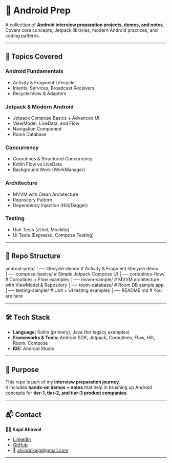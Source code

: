 
# 📱 Android Prep  

A collection of **Android interview preparation projects, demos, and notes**.  
Covers core concepts, Jetpack libraries, modern Android practices, and coding patterns.  

---

## 🚀 Topics Covered  

### Android Fundamentals  
- Activity & Fragment Lifecycle  
- Intents, Services, Broadcast Receivers  
- RecyclerView & Adapters  

### Jetpack & Modern Android  
- Jetpack Compose Basics + Advanced UI  
- ViewModel, LiveData, and Flow  
- Navigation Component  
- Room Database  

### Concurrency  
- Coroutines & Structured Concurrency  
- Kotlin Flow vs LiveData  
- Background Work (WorkManager)  

### Architecture  
- MVVM with Clean Architecture  
- Repository Pattern  
- Dependency Injection (Hilt/Dagger)  

### Testing  
- Unit Tests (JUnit, Mockito)  
- UI Tests (Espresso, Compose Testing)  

---

## 📂 Repo Structure  

android-prep/
│── lifecycle-demo/ # Activity & Fragment lifecycle demo
│── compose-basics/ # Simple Jetpack Compose UI
│── coroutines-flow/ # Coroutines + Flow examples
│── mvvm-sample/ # MVVM architecture with ViewModel & Repository
│── room-database/ # Room DB sample app
│── testing-sample/ # Unit + UI testing examples
│── README.md # You are here



---

## 🛠️ Tech Stack  

- **Language:** Kotlin (primary), Java (for legacy examples)  
- **Frameworks & Tools:** Android SDK, Jetpack, Coroutines, Flow, Hilt, Room, Compose  
- **IDE:** Android Studio  

---

## 🎯 Purpose  

This repo is part of my **interview preparation journey**.  
It includes **hands-on demos + notes** that help in brushing up Android concepts for **tier-1, tier-2, and tier-3 product companies**.  

---

## 📬 Contact  

👩‍💻 **Kajal Ahirwal**  
- [LinkedIn](https://www.linkedin.com/in/kajal-ahirwal-01a26517b/)  
- [GitHub](https://github.com/kajalahirwal-tech)  
- 📧 ahirwalkajal@gmail.com  

---
